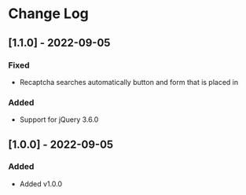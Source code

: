# Change Log

## [1.1.0] - 2022-09-05
### Fixed
- Recaptcha searches automatically button and form that is placed in

### Added
- Support for jQuery 3.6.0

## [1.0.0] - 2022-09-05

### Added
- Added v1.0.0